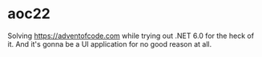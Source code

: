 # aoc22
Solving https://adventofcode.com while trying out .NET 6.0 for the heck of it. And it's gonna be a UI application for no good reason at all.
